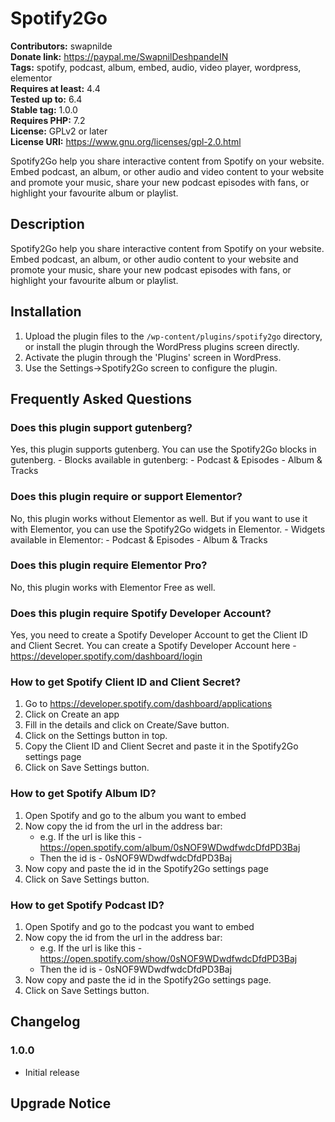 # Spotify2Go #
**Contributors:** swapnilde  
**Donate link:** https://paypal.me/SwapnilDeshpandeIN  
**Tags:** spotify, podcast, album, embed, audio, video player, wordpress, elementor  
**Requires at least:** 4.4  
**Tested up to:** 6.4  
**Stable tag:** 1.0.0  
**Requires PHP:** 7.2  
**License:** GPLv2 or later  
**License URI:** https://www.gnu.org/licenses/gpl-2.0.html  

Spotify2Go help you share interactive content from Spotify on your website. Embed podcast, an album, or other audio and video content to your website and promote your music, share your new podcast episodes with fans, or highlight your favourite album or playlist.

## Description ##

Spotify2Go help you share interactive content from Spotify on your website. Embed podcast, an album, or other audio content to your website and promote your music, share your new podcast episodes with fans, or highlight your favourite album or playlist.

## Installation ##

1. Upload the plugin files to the `/wp-content/plugins/spotify2go` directory, or install the plugin through the WordPress plugins screen directly.
2. Activate the plugin through the 'Plugins' screen in WordPress.
3. Use the Settings->Spotify2Go screen to configure the plugin.

## Frequently Asked Questions ##

### Does this plugin support gutenberg? ###
Yes, this plugin supports gutenberg. You can use the Spotify2Go blocks in gutenberg.
    - Blocks available in gutenberg:
        - Podcast & Episodes
        - Album & Tracks

### Does this plugin require or support Elementor? ###
No, this plugin works without Elementor as well. But if you want to use it with Elementor, you can use the Spotify2Go widgets in Elementor.
    - Widgets available in Elementor:
        - Podcast & Episodes
        - Album & Tracks

### Does this plugin require Elementor Pro? ###
No, this plugin works with Elementor Free as well.

### Does this plugin require Spotify Developer Account? ###
Yes, you need to create a Spotify Developer Account to get the Client ID and Client Secret. You can create a Spotify Developer Account here - https://developer.spotify.com/dashboard/login

### How to get Spotify Client ID and Client Secret? ###
1. Go to https://developer.spotify.com/dashboard/applications
2. Click on Create an app
3. Fill in the details and click on Create/Save button.
4. Click on the Settings button in top.
5. Copy the Client ID and Client Secret and paste it in the Spotify2Go settings page
6. Click on Save Settings button.

### How to get Spotify Album ID? ###
1. Open Spotify and go to the album you want to embed
2. Now copy the id from the url in the address bar:
    - e.g. If the url is like this - https://open.spotify.com/album/0sNOF9WDwdfwdcDfdPD3Baj
    - Then the id is - 0sNOF9WDwdfwdcDfdPD3Baj
4. Now copy and paste the id in the Spotify2Go settings page
5. Click on Save Settings button.

### How to get Spotify Podcast ID? ###
1. Open Spotify and go to the podcast you want to embed
2. Now copy the id from the url in the address bar:
    - e.g. If the url is like this - https://open.spotify.com/show/0sNOF9WDwdfwdcDfdPD3Baj
    - Then the id is - 0sNOF9WDwdfwdcDfdPD3Baj
4. Now copy and paste the id in the Spotify2Go settings page.
5. Click on Save Settings button.


## Changelog ##

### 1.0.0 ###
* Initial release

## Upgrade Notice ##